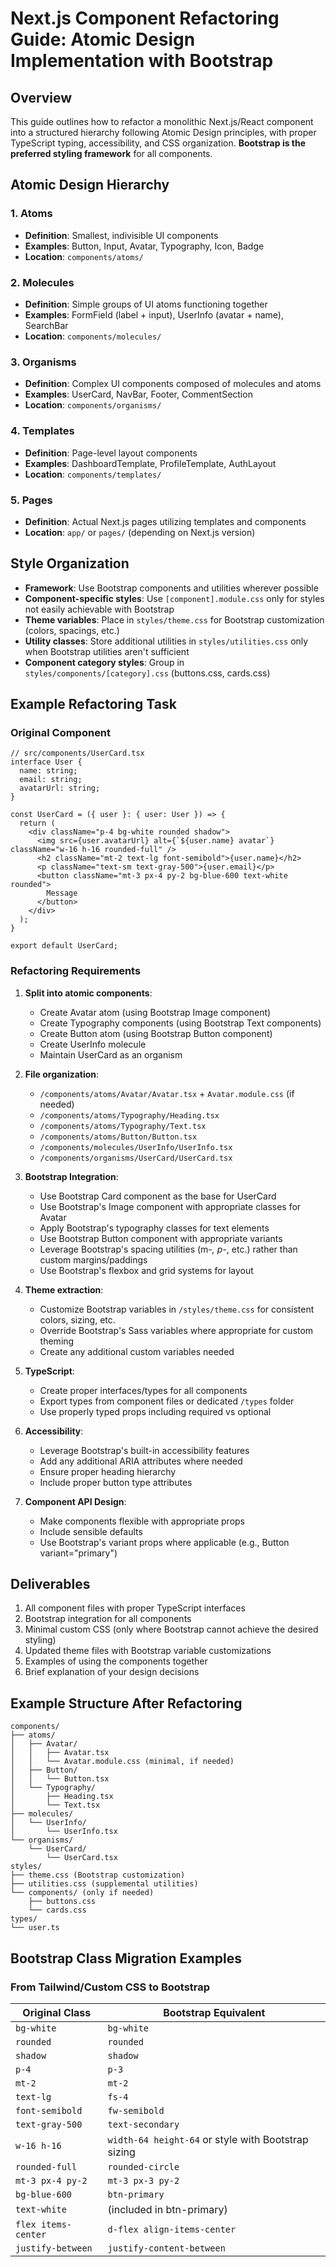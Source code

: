 # Next.js Component Refactoring Guide: Atomic Design Implementation with Bootstrap

## Overview
This guide outlines how to refactor a monolithic Next.js/React component into a structured hierarchy following Atomic Design principles, with proper TypeScript typing, accessibility, and CSS organization. **Bootstrap is the preferred styling framework** for all components.

## Atomic Design Hierarchy

### 1. Atoms
- **Definition**: Smallest, indivisible UI components
- **Examples**: Button, Input, Avatar, Typography, Icon, Badge
- **Location**: `components/atoms/`

### 2. Molecules
- **Definition**: Simple groups of UI atoms functioning together
- **Examples**: FormField (label + input), UserInfo (avatar + name), SearchBar
- **Location**: `components/molecules/`

### 3. Organisms
- **Definition**: Complex UI components composed of molecules and atoms
- **Examples**: UserCard, NavBar, Footer, CommentSection
- **Location**: `components/organisms/`

### 4. Templates
- **Definition**: Page-level layout components
- **Examples**: DashboardTemplate, ProfileTemplate, AuthLayout
- **Location**: `components/templates/`

### 5. Pages
- **Definition**: Actual Next.js pages utilizing templates and components
- **Location**: `app/` or `pages/` (depending on Next.js version)

## Style Organization
- **Framework**: Use Bootstrap components and utilities wherever possible
- **Component-specific styles**: Use `[component].module.css` only for styles not easily achievable with Bootstrap
- **Theme variables**: Place in `styles/theme.css` for Bootstrap customization (colors, spacings, etc.)
- **Utility classes**: Store additional utilities in `styles/utilities.css` only when Bootstrap utilities aren't sufficient
- **Component category styles**: Group in `styles/components/[category].css` (buttons.css, cards.css)

## Example Refactoring Task

### Original Component
```tsx
// src/components/UserCard.tsx
interface User {
  name: string;
  email: string;
  avatarUrl: string;
}

const UserCard = ({ user }: { user: User }) => {
  return (
    <div className="p-4 bg-white rounded shadow">
      <img src={user.avatarUrl} alt={`${user.name} avatar`} className="w-16 h-16 rounded-full" />
      <h2 className="mt-2 text-lg font-semibold">{user.name}</h2>
      <p className="text-sm text-gray-500">{user.email}</p>
      <button className="mt-3 px-4 py-2 bg-blue-600 text-white rounded">
        Message
      </button>
    </div>
  );
}

export default UserCard;
```

### Refactoring Requirements

1. **Split into atomic components**:
   - Create Avatar atom (using Bootstrap Image component)
   - Create Typography components (using Bootstrap Text components)
   - Create Button atom (using Bootstrap Button component)
   - Create UserInfo molecule
   - Maintain UserCard as an organism

2. **File organization**:
   - `/components/atoms/Avatar/Avatar.tsx` + `Avatar.module.css` (if needed)
   - `/components/atoms/Typography/Heading.tsx`
   - `/components/atoms/Typography/Text.tsx`
   - `/components/atoms/Button/Button.tsx`
   - `/components/molecules/UserInfo/UserInfo.tsx`
   - `/components/organisms/UserCard/UserCard.tsx`

3. **Bootstrap Integration**:
   - Use Bootstrap Card component as the base for UserCard
   - Use Bootstrap's Image component with appropriate classes for Avatar
   - Apply Bootstrap's typography classes for text elements
   - Use Bootstrap Button component with appropriate variants
   - Leverage Bootstrap's spacing utilities (m-*, p-*, etc.) rather than custom margins/paddings
   - Use Bootstrap's flexbox and grid systems for layout

4. **Theme extraction**:
   - Customize Bootstrap variables in `/styles/theme.css` for consistent colors, sizing, etc.
   - Override Bootstrap's Sass variables where appropriate for custom theming
   - Create any additional custom variables needed

5. **TypeScript**:
   - Create proper interfaces/types for all components
   - Export types from component files or dedicated `/types` folder
   - Use properly typed props including required vs optional

6. **Accessibility**:
   - Leverage Bootstrap's built-in accessibility features
   - Add any additional ARIA attributes where needed
   - Ensure proper heading hierarchy
   - Include proper button type attributes

7. **Component API Design**:
   - Make components flexible with appropriate props
   - Include sensible defaults
   - Use Bootstrap's variant props where applicable (e.g., Button variant="primary")

## Deliverables

1. All component files with proper TypeScript interfaces
2. Bootstrap integration for all components
3. Minimal custom CSS (only where Bootstrap cannot achieve the desired styling)
4. Updated theme files with Bootstrap variable customizations
5. Examples of using the components together
6. Brief explanation of your design decisions

## Example Structure After Refactoring

```
components/
├── atoms/
│   ├── Avatar/
│   │   ├── Avatar.tsx
│   │   └── Avatar.module.css (minimal, if needed)
│   ├── Button/
│   │   └── Button.tsx
│   └── Typography/
│       ├── Heading.tsx
│       └── Text.tsx
├── molecules/
│   └── UserInfo/
│       └── UserInfo.tsx
└── organisms/
    └── UserCard/
        └── UserCard.tsx
styles/
├── theme.css (Bootstrap customization)
├── utilities.css (supplemental utilities)
└── components/ (only if needed)
    ├── buttons.css
    └── cards.css
types/
└── user.ts
```

## Bootstrap Class Migration Examples

### From Tailwind/Custom CSS to Bootstrap

| Original Class       | Bootstrap Equivalent         |
|----------------------|------------------------------|
| `bg-white`           | `bg-white`                   |
| `rounded`            | `rounded`                    |
| `shadow`             | `shadow`                     |
| `p-4`                | `p-3`                        |
| `mt-2`               | `mt-2`                       |
| `text-lg`            | `fs-4`                       |
| `font-semibold`      | `fw-semibold`                |
| `text-gray-500`      | `text-secondary`             |
| `w-16 h-16`          | `width-64 height-64` or style with Bootstrap sizing |
| `rounded-full`       | `rounded-circle`             |
| `mt-3 px-4 py-2`     | `mt-3 px-3 py-2`             |
| `bg-blue-600`        | `btn-primary`                |
| `text-white`         | (included in btn-primary)    |
| `flex items-center`  | `d-flex align-items-center`  |
| `justify-between`    | `justify-content-between`    |
